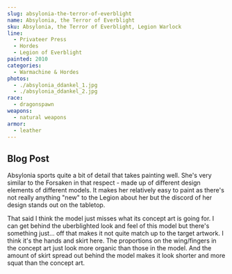 ```yaml
---
slug: absylonia-the-terror-of-everblight
name: Absylonia, the Terror of Everblight
sku: Absylonia, the Terror of Everblight, Legion Warlock
line:
  - Privateer Press
  - Hordes
  - Legion of Everblight
painted: 2010
categories:
  - Warmachine & Hordes
photos:
  - ./absylonia_ddankel_1.jpg
  - ./absylonia_ddankel_2.jpg
race:
  - dragonspawn
weapons:
  - natural weapons
armor:
  - leather
---
```


## Blog Post

Absylonia sports quite a bit of detail that takes painting well. She's very similar to the Forsaken in that respect - made up of different design elements of different models. It makes her relatively easy to paint as there's not really anything "new" to the Legion about her but the discord of her design stands out on the tabletop.

That said I think the model just misses what its concept art is going for. I can get behind the uberblighted look and feel of this model but there's something just... off that makes it not quite match up to the target artwork. I think it's the hands and skirt here. The proportions on the wing/fingers in the concept art just look more organic than those in the model. And the amount of skirt spread out behind the model makes it look shorter and more squat than the concept art.
